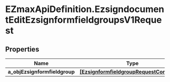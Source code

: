 # EZmaxApiDefinition.EzsigndocumentEditEzsignformfieldgroupsV1Request

## Properties

Name | Type | Description | Notes
------------ | ------------- | ------------- | -------------
**a_objEzsignformfieldgroup** | [**[EzsignformfieldgroupRequestCompound]**](EzsignformfieldgroupRequestCompound.md) |  | 


